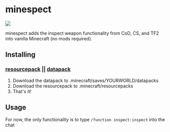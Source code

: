 # minespect
![](https://img.shields.io/badge/animated%20models-0.6%25-informational)

minespect adds the inspect weapon functionality from CoD, CS, and TF2 into vanilla Minecraft (no mods required).

## Installing
### [resourcepack](https://github.com/torshepherd/minespect/releases/latest/download/resourcepack.zip) || [datapack](https://github.com/torshepherd/minespect/releases/latest/download/datapack.zip)
1. Download the datapack to .minecraft/saves/YOURWORLD/datapacks
1. Download the resourcepack to .minecraft/resourcepacks
1. That's it!

## Usage
For now, the only functionality is to type ```/function inspect:inspect``` into the chat

